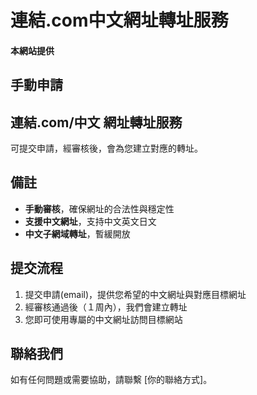 # 連結.com中文網址轉址服務

#### 本網站提供 
## **手動申請** 
## **連結.com/中文** 網址轉址服務
可提交申請，經審核後，會為您建立對應的轉址。

## 備註
- **手動審核**，確保網址的合法性與穩定性  
- **支援中文網址**，支持中文英文日文  
- **中文子網域轉址**，暫緩開放  

## 提交流程
1. 提交申請(email)，提供您希望的中文網址與對應目標網址  
2. 經審核通過後（１周內），我們會建立轉址
3. 您即可使用專屬的中文網址訪問目標網站  

## 聯絡我們
如有任何問題或需要協助，請聯繫 [你的聯絡方式]。
